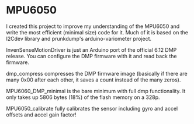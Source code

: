 # MPU6050
I created this project to improve my understanding of the MPU6050 and write the most efficient (minimal size) code for it. Much of it is based on the I2Cdev library and prunkdump's arduino-variometer project.

InvenSenseMotionDriver is just an Arduino port of the official 6.12 DMP release. You can configure the DMP firmware with it and read back the firmware.

dmp_compress compresses the DMP firmware image (basically if there are many 0x00 after each other, it saves a count instead of the many zeros).

MPU6060_DMP_minimal is the bare minimum with full dmp functionality. It only takes up 5806 bytes (18%) of the flash memory on a 328p.

MPU6050_calibrate fully calibrates the sensor including gyro and accel offsets and accel gain factor!
